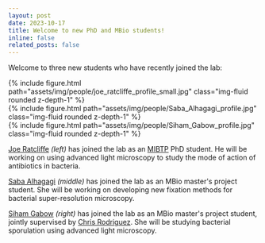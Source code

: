 ```yaml
---
layout: post
date: 2023-10-17
title: Welcome to new PhD and MBio students!
inline: false
related_posts: false
---
```


Welcome to three new students who have recently joined the lab:

<div class="row mt-3">
    <div class="col-sm mt-3 mt-md-0">
        {% include figure.html path="assets/img/people/joe_ratcliffe_profile_small.jpg" class="img-fluid rounded z-depth-1" %}
    </div>
    <div class="col-sm mt-3 mt-md-0">
        {% include figure.html path="assets/img/people/Saba_Alhagagi_profile.jpg" class="img-fluid rounded z-depth-1" %}
    </div>
    <div class="col-sm mt-3 mt-md-0">
        {% include figure.html path="assets/img/people/Siham_Gabow_profile.jpg" class="img-fluid rounded z-depth-1" %}
    </div>
</div>

[Joe Ratcliffe](/projects/ratcliffe_joe/) *(left)* has joined the lab as an [MIBTP](https://warwick.ac.uk/fac/cross_fac/mibtp/) PhD student. He will be working on using advanced light microscopy to study the mode of action of antibiotics in bacteria.

[Saba Alhagagi](/projects/alhagagi_saba/) *(middle)* has joined the lab as an MBio master's project student. She will be working on developing new fixation methods for bacterial super-resolution microscopy.

[Siham Gabow](/projects/gabow_siham/) *(right)* has joined the lab as an MBio master's project student, jointly supervised by [Chris Rodriguez](https://warwick.ac.uk/fac/sci/lifesci/people/crodrigues/). She will be studying bacterial sporulation using advanced light microscopy.
